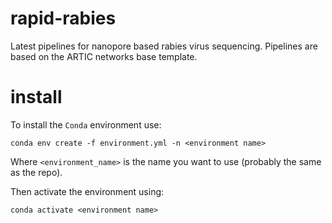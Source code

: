 # rapid-rabies
Latest pipelines for nanopore based rabies virus sequencing. Pipelines are based on the ARTIC networks base template.

# install  
To install the `Conda` environment use:

```
conda env create -f environment.yml -n <environment name>
```

Where `<environment_name>` is the name you want to use (probably the same as the repo).

Then activate the environment using:

```
conda activate <environment name>
```
